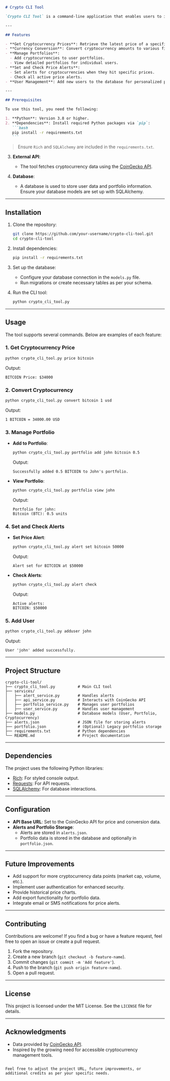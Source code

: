 ````markdown
# Crypto CLI Tool

`Crypto CLI Tool` is a command-line application that enables users to interact with cryptocurrency data, manage portfolios, set price alerts, and convert currencies. It provides a simple and user-friendly interface for cryptocurrency enthusiasts to fetch real-time data and manage their investments.

---

## Features

- **Get Cryptocurrency Prices**: Retrieve the latest price of a specific cryptocurrency.
- **Currency Conversion**: Convert cryptocurrency amounts to various fiat currencies (e.g., USD, EUR).
- **Manage Portfolios**:
  - Add cryptocurrencies to user portfolios.
  - View detailed portfolios for individual users.
- **Set and Check Price Alerts**:
  - Set alerts for cryptocurrencies when they hit specific prices.
  - Check all active price alerts.
- **User Management**: Add new users to the database for personalized portfolio tracking.

---

## Prerequisites

To use this tool, you need the following:

1. **Python**: Version 3.8 or higher.
2. **Dependencies**: Install required Python packages via `pip`:
   ```bash
   pip install -r requirements.txt
   ```
````

> Ensure `Rich` and `SQLAlchemy` are included in the `requirements.txt`.

3. **External API**:

   - The tool fetches cryptocurrency data using the [CoinGecko API](https://www.coingecko.com/).

4. **Database**:
   - A database is used to store user data and portfolio information. Ensure your database models are set up with SQLAlchemy.

---

## Installation

1. Clone the repository:

   ```bash
   git clone https://github.com/your-username/crypto-cli-tool.git
   cd crypto-cli-tool
   ```

2. Install dependencies:

   ```bash
   pip install -r requirements.txt
   ```

3. Set up the database:

   - Configure your database connection in the `models.py` file.
   - Run migrations or create necessary tables as per your schema.

4. Run the CLI tool:
   ```bash
   python crypto_cli_tool.py
   ```

---

## Usage

The tool supports several commands. Below are examples of each feature:

### 1. Get Cryptocurrency Price

```bash
python crypto_cli_tool.py price bitcoin
```

Output:

```
BITCOIN Price: $34000
```

### 2. Convert Cryptocurrency

```bash
python crypto_cli_tool.py convert bitcoin 1 usd
```

Output:

```
1 BITCOIN = 34000.00 USD
```

### 3. Manage Portfolio

- **Add to Portfolio**:

  ```bash
  python crypto_cli_tool.py portfolio add john bitcoin 0.5
  ```

  Output:

  ```
  Successfully added 0.5 BITCOIN to John's portfolio.
  ```

- **View Portfolio**:
  ```bash
  python crypto_cli_tool.py portfolio view john
  ```
  Output:
  ```
  Portfolio for john:
  Bitcoin (BTC): 0.5 units
  ```

### 4. Set and Check Alerts

- **Set Price Alert**:

  ```bash
  python crypto_cli_tool.py alert set bitcoin 50000
  ```

  Output:

  ```
  Alert set for BITCOIN at $50000
  ```

- **Check Alerts**:
  ```bash
  python crypto_cli_tool.py alert check
  ```
  Output:
  ```
  Active alerts:
  BITCOIN: $50000
  ```

### 5. Add User

```bash
python crypto_cli_tool.py adduser john
```

Output:

```
User 'john' added successfully.
```

---

## Project Structure

```
crypto-cli-tool/
├── crypto_cli_tool.py          # Main CLI tool
├── services/
│   ├── alert_service.py        # Handles alerts
│   ├── api_service.py          # Interacts with CoinGecko API
│   ├── portfolio_service.py    # Manages user portfolios
│   ├── user_service.py         # Handles user management
├── models.py                   # Database models (User, Portfolio, Cryptocurrency)
├── alerts.json                 # JSON file for storing alerts
├── portfolio.json              # (Optional) Legacy portfolio storage
├── requirements.txt            # Python dependencies
└── README.md                   # Project documentation
```

---

## Dependencies

The project uses the following Python libraries:

- [Rich](https://rich.readthedocs.io/): For styled console output.
- [Requests](https://docs.python-requests.org/): For API requests.
- [SQLAlchemy](https://www.sqlalchemy.org/): For database interactions.

---

## Configuration

- **API Base URL**: Set to the CoinGecko API for price and conversion data.
- **Alerts and Portfolio Storage**:
  - Alerts are stored in `alerts.json`.
  - Portfolio data is stored in the database and optionally in `portfolio.json`.

---

## Future Improvements

- Add support for more cryptocurrency data points (market cap, volume, etc.).
- Implement user authentication for enhanced security.
- Provide historical price charts.
- Add export functionality for portfolio data.
- Integrate email or SMS notifications for price alerts.

---

## Contributing

Contributions are welcome! If you find a bug or have a feature request, feel free to open an issue or create a pull request.

1. Fork the repository.
2. Create a new branch (`git checkout -b feature-name`).
3. Commit changes (`git commit -m 'Add feature'`).
4. Push to the branch (`git push origin feature-name`).
5. Open a pull request.

---

## License

This project is licensed under the MIT License. See the `LICENSE` file for details.

---

## Acknowledgments

- Data provided by [CoinGecko API](https://www.coingecko.com/).
- Inspired by the growing need for accessible cryptocurrency management tools.

```

Feel free to adjust the project URL, future improvements, or additional credits as per your specific needs.
```
